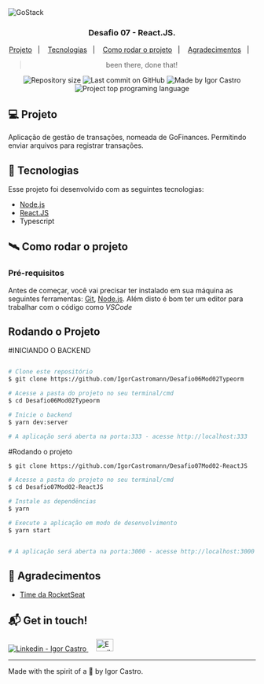 <img alt="GoStack" src="https://res.cloudinary.com/stefanosaffran/image/upload/v1586943536/d32tomvl6x8onypta01h.png" />

<h3 align="center">
  Desafio 07 - React.JS.
</h3>

<p align="center">
  <a href="#-projeto">Projeto</a>&nbsp;&nbsp;&nbsp;|&nbsp;&nbsp;&nbsp;
  <a href="#-tecnologias">Tecnologias</a>&nbsp;&nbsp;&nbsp;|&nbsp;&nbsp;&nbsp;
  <a href="#-tecnologias">Como rodar o projeto</a>&nbsp;&nbsp;&nbsp;|&nbsp;&nbsp;&nbsp;
  <a href="#-agradecimentos">Agradecimentos</a>&nbsp;&nbsp;&nbsp;|&nbsp;&nbsp;&nbsp;
</p>

<blockquote align="center">been there, done that!</blockquote>

<p align="center">
  <a> </a>
  <img alt="Repository size" src="https://img.shields.io/github/repo-size/IgorCastromann/Desafio07Mod02-ReactJS?color=2304D361">
  <img alt="Last commit on GitHub" src="https://img.shields.io/github/last-commit/IgorCastromann/Desafio07Mod02-ReactJS?color=2304D361">
  <img alt="Made by Igor Castro" src="https://img.shields.io/badge/made%20by-Igor Castro-%20?color=2304D361">
  <img alt="Project top programing language" src="https://img.shields.io/github/languages/top/IgorCastromann/Desafio07Mod02-ReactJS?color=2304D361">
</p>


## 💻 Projeto 

Aplicação de gestão de transações, nomeada de GoFinances. Permitindo enviar arquivos para registrar transações.


## 🚀 Tecnologias

Esse projeto foi desenvolvido com as seguintes tecnologias:

- [Node.js](https://nodejs.org/en/)
- [React.JS](https://reactjs.org/)
- Typescript


## 🛰 Como rodar o projeto
### Pré-requisitos

Antes de começar, você vai precisar ter instalado em sua máquina as seguintes ferramentas:
[Git](https://git-scm.com), [Node.js](https://nodejs.org/en/).
Além disto é bom ter um editor para trabalhar com o código como _VSCode_

## Rodando o Projeto
#INICIANDO O BACKEND
```bash

# Clone este repositório
$ git clone https://github.com/IgorCastromann/Desafio06Mod02Typeorm

# Acesse a pasta do projeto no seu terminal/cmd
$ cd Desafio06Mod02Typeorm

# Inicie o backend
$ yarn dev:server

# A aplicação será aberta na porta:333 - acesse http://localhost:333
```


#Rodando o projeto
```bash
$ git clone https://github.com/IgorCastromann/Desafio07Mod02-ReactJS

# Acesse a pasta do projeto no seu terminal/cmd
$ cd Desafio07Mod02-ReactJS

# Instale as dependências
$ yarn

# Execute a aplicação em modo de desenvolvimento
$ yarn start


# A aplicação será aberta na porta:3000 - acesse http://localhost:3000
```


## 🙌 Agradecimentos

- [Time da RocketSeat](https://rocketseat.com.br/)

## :mailbox_with_mail: Get in touch!


<a href="https://www.linkedin.com/in/igor-castro-27470672/" target="_blank" >
  <img alt="Linkedin - Igor Castro" src="https://img.shields.io/badge/Linkedin--%23F8952D?style=social&logo=linkedin">
</a>&nbsp;&nbsp;&nbsp;
<a href="mailto:castromann@live.com" target="_blank" >
  <img alt="Email - Igor Castro" width="35rem" height="25rem" src="https://img2.gratispng.com/20180401/cwe/kisspng-outlook-com-microsoft-outlook-logo-microsoft-offic-outlook-5ac078594dd532.5951870815225631613188.jpg">
</a> 

---

Made with the spirit of a 🐻 by Igor Castro.
